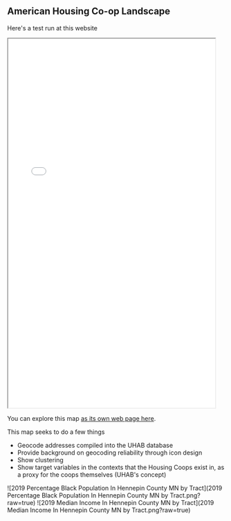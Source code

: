 ## American Housing Co-op Landscape

Here's a test run at this website

<iframe src="UHAB_Coops.html" height="855" width="95%"></iframe>

You can explore this map [as its own web page here](UHAB_Coops.html).

  This map seeks to do a few things
  * Geocode addresses compiled into the UHAB database
  * Provide background on geocoding reliability through icon design
  * Show clustering
  * Show target variables in the contexts that the Housing Coops exist in, as a proxy for the coops themselves (UHAB's concept)


![2019 Percentage Black Population In Hennepin County MN by Tract](2019 Percentage Black Population In Hennepin County MN by Tract.png?raw=true)
![2019 Median Income In Hennepin County MN by Tract](2019 Median Income In Hennepin County MN by Tract.png?raw=true)
